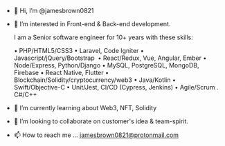 - 👋 Hi, I’m @jamesbrown0821
- 👀 I’m interested in Front-end & Back-end development.

  I am a Senior software engineer for 10+ years with these skills:

	• PHP/HTML5/CSS3
	• Laravel, Code Igniter
	• Javascript/jQuery/Bootstrap 
	• React/Redux, Vue, Angular, Ember
	• Node/Express, Python/Django
	• MySQL, PostgreSQL, MongoDB, Firebase
	• React Native, Flutter
	• Blockchain/Solidity/cryptocurrency/web3
	• Java/Kotlin
	• Swift/Objective-C
	• Unit/Jest, CI/CD (Cypress, Jenkins)
	• Agile/Scrum
  . C#/C++

- 🌱 I’m currently learning about Web3, NFT, Solidity
- 💞️ I’m looking to collaborate on customer's idea & team-spirit.
- 📫 How to reach me ...
jamesbrown0821@protonmail.com

<!---
jamesbrown0821/jamesbrown0821 is a ✨ special ✨ repository because its `README.md` (this file) appears on your GitHub profile.
You can click the Preview link to take a look at your changes.
--->

